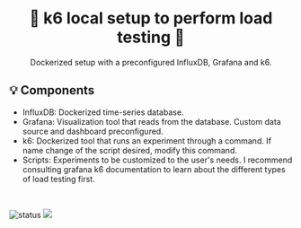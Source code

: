 <h1 align="center">
  🌠 k6 local setup to perform load testing 🌠
</h1>

<p align="center">
  Dockerized setup with a preconfigured InfluxDB, Grafana and k6.
</p>

## 💡 Components

- InfluxDB: Dockerized time-series database.
- Grafana: Visualization tool that reads from the database. Custom data source and dashboard preconfigured.
- k6: Dockerized tool that runs an experiment through a command. If name change of the script desired, modify this command.
- Scripts: Experiments to be customized to the user's needs. I recommend consulting grafana k6 documentation to learn about the different types of load testing first.

<br/>

![status](https://img.shields.io/badge/status-up-brightgreen) ![](https://visitor-badge.lithub.cc/badge?page_id=github.com/alepariciog/k6-load-testing-setup)
